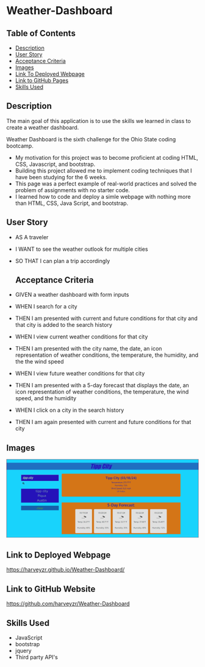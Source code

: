 # Weather-Dashboard

## Table of Contents

 - [Description](#description)
 - [User Story](#user-story)
 - [Acceptance Criteria](#acceptance-criteria)
 - [Images](#images)
 - [Link To Deployed Webpage](#link-to-deployed-webpage)
 - [Link to GitHub Pages ](#link-to-gethub-website)
 - [Skills Used](#skills-used)

 ## Description
The main goal of this application is to use the skills we learned in class to create a weather dashboard.

 Weather Dashboard is the sixth challenge for the Ohio State coding bootcamp.
-	My motivation for this project was to become proficient at coding HTML, CSS, Javascript, and bootstrap.  
-	Building this project allowed me to implement coding techniques that I have been studying for the 6 weeks. 
-	This page was a perfect example of real-world practices and solved the problem of assignments with no starter code. 
-	I learned how to code and deploy a simle webpage with nothing more than HTML, CSS, Java Script, and bootstrap.  


 ## User Story
- AS A traveler
- I WANT to see the weather outlook for multiple cities
- SO THAT I can plan a trip accordingly

  ## Acceptance Criteria
- GIVEN a weather dashboard with form inputs
- WHEN I search for a city
- THEN I am presented with current and future conditions for that city and that city is added to the search history
- WHEN I view current weather conditions for that city
- THEN I am presented with the city name, the date, an icon representation of weather conditions, the temperature, the humidity, and the the wind speed
- WHEN I view future weather conditions for that city
- THEN I am presented with a 5-day forecast that displays the date, an icon representation of weather conditions, the temperature, the wind speed, and the humidity
- WHEN I click on a city in the search history
- THEN I am again presented with current and future conditions for that city

 ## Images
![Website Preview](assets/img/screen.jpg)
 
 ## Link to Deployed Webpage
https://harveyzr.github.io/Weather-Dashboard/
 
## Link to GitHub Website
https://github.com/harveyzr/Weather-Dashboard

 ## Skills Used
- JavaScript
- bootstrap
- jquery
- Third party API's
